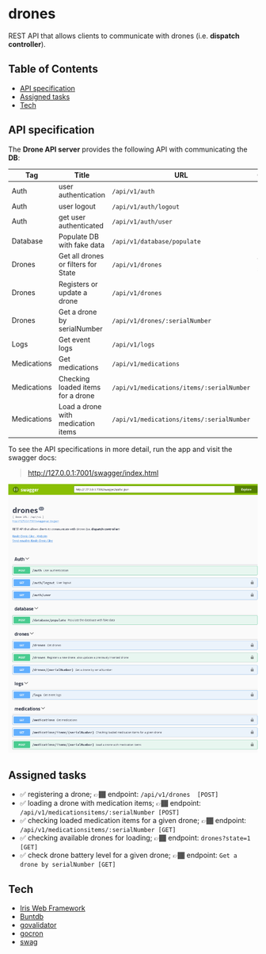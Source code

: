 # drones
REST API that allows clients to communicate with drones (i.e. **dispatch controller**).

## Table of Contents

- [API specification](#api_spec)
- [Assigned tasks](#assigned_task)
- [Tech](#tech)
## API specification <a name="api_spec"></a>

The **Drone API server** provides the following API with communicating the **DB**:

| Tag           | Title                              | URL                                      | Query | Method |
| ------------- | ---------------------------------- | ---------------------------------------- | ----- | ---- |
| Auth          | user authentication                | `/api/v1/auth`                           |   -   |`POST`|
| Auth          | user logout                        | `/api/v1/auth/logout`                    |   -   |`GET` |
| Auth          | get user authenticated             | `/api/v1/auth/user`                      |   -   |`GET` |
| Database      | Populate DB with fake data         | `/api/v1/database/populate`              |   -   |`POST`|
| Drones        | Get all drones or filters for State| `/api/v1/drones`                         |?state=|`GET` |
| Drones        | Registers or update a drone        | `/api/v1/drones`                         |   -   |`POST`|
| Drones        | Get a drone by serialNumber        | `/api/v1/drones/:serialNumber`           |   -   |`GET` |
| Logs          | Get event logs                     | `/api/v1/logs`                           |   -   |`GET` |
| Medications   | Get medications                    | `/api/v1/medications`                    |   -   |`GET` |
| Medications   | Checking loaded items for a drone  | `/api/v1/medications/items/:serialNumber`|   -   |`GET` |
| Medications   | Load a drone with medication items | `/api/v1/medications/items/:serialNumber`|   -   |`POST`|

To see the API specifications in more detail, run the app and visit the swagger docs:

> http://127.0.0.1:7001/swagger/index.html

![swagger ui](/docs/images/swagger-ui.png)

## Assigned tasks <a name="assigned_task"></a>
- ✅ registering a drone;                   👉🏾 endpoint: `/api/v1/drones  [POST]`
- ✅ loading a drone with medication items; 👉🏾 endpoint: `/api/v1/medicationsitems/:serialNumber [POST]`
- ✅ checking loaded medication items for a given drone; 👉🏾 endpoint: `/api/v1/medicationsitems/:serialNumber [GET]`
- ✅ checking available drones for loading; 👉🏾 endpoint: `drones?state=1 [GET]`
- ✅ check drone battery level for a given drone; 👉🏾 endpoint: `Get a drone by serialNumber [GET]`

## Tech <a name="tech"></a>
* [Iris Web Framework](https://github.com/kataras/iris)
* [Buntdb](https://github.com/tidwall/buntdb)
* [govalidator](https://github.com/asaskevich/govalidator)
* [gocron](https://github.com/go-co-op/gocron)
* [swag](https://github.com/swaggo/swag)